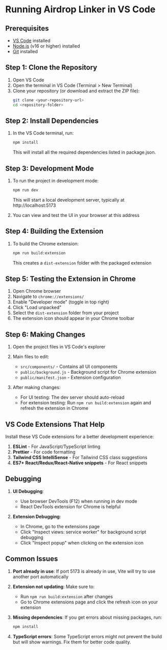 # Running Airdrop Linker in VS Code

## Prerequisites

- [VS Code](https://code.visualstudio.com/) installed
- [Node.js](https://nodejs.org/) (v16 or higher) installed
- [Git](https://git-scm.com/) installed

## Step 1: Clone the Repository

1. Open VS Code
2. Open the terminal in VS Code (Terminal > New Terminal)
3. Clone your repository (or download and extract the ZIP file):
   ```bash
   git clone <your-repository-url>
   cd <repository-folder>
   ```

## Step 2: Install Dependencies

1. In the VS Code terminal, run:
   ```bash
   npm install
   ```
   This will install all the required dependencies listed in package.json.

## Step 3: Development Mode

1. To run the project in development mode:
   ```bash
   npm run dev
   ```
   This will start a local development server, typically at http://localhost:5173

2. You can view and test the UI in your browser at this address

## Step 4: Building the Extension

1. To build the Chrome extension:
   ```bash
   npm run build:extension
   ```
   This creates a `dist-extension` folder with the packaged extension

## Step 5: Testing the Extension in Chrome

1. Open Chrome browser
2. Navigate to `chrome://extensions/`
3. Enable "Developer mode" (toggle in top right)
4. Click "Load unpacked"
5. Select the `dist-extension` folder from your project
6. The extension icon should appear in your Chrome toolbar

## Step 6: Making Changes

1. Open the project files in VS Code's explorer
2. Main files to edit:
   - `src/components/` - Contains all UI components
   - `public/background.js` - Background script for Chrome extension
   - `public/manifest.json` - Extension configuration

3. After making changes:
   - For UI testing: The dev server should auto-reload
   - For extension testing: Run `npm run build:extension` again and refresh the extension in Chrome

## VS Code Extensions That Help

Install these VS Code extensions for a better development experience:

1. **ESLint** - For JavaScript/TypeScript linting
2. **Prettier** - For code formatting
3. **Tailwind CSS IntelliSense** - For Tailwind CSS class suggestions
4. **ES7+ React/Redux/React-Native snippets** - For React snippets

## Debugging

1. **UI Debugging**:
   - Use browser DevTools (F12) when running in dev mode
   - React DevTools extension for Chrome is helpful

2. **Extension Debugging**:
   - In Chrome, go to the extensions page
   - Click "Inspect views: service worker" for background script debugging
   - Click "Inspect popup" when clicking on the extension icon

## Common Issues

1. **Port already in use**: If port 5173 is already in use, Vite will try to use another port automatically

2. **Extension not updating**: Make sure to:
   - Run `npm run build:extension` after changes
   - Go to Chrome extensions page and click the refresh icon on your extension

3. **Missing dependencies**: If you get errors about missing packages, run:
   ```bash
   npm install
   ```

4. **TypeScript errors**: Some TypeScript errors might not prevent the build but will show warnings. Fix them for better code quality.
